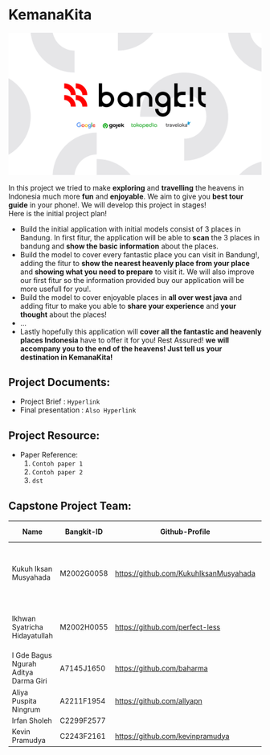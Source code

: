 # KemanaKita

<p align="center">
  <img src="https://github.com/perfect-less/KemanaKita/blob/main/bangkit_banner.png">
</p>

In this project we tried to make **exploring** and **travelling** the heavens in Indonesia much more **fun** and **enjoyable**. We aim to give you **best tour guide** in your phone!. We will develop this project in stages!  
Here is the initial project plan!  
- Build the initial application with initial models consist of 3 places in Bandung. In first fitur, the application will be able to **scan** the 3 places in bandung and **show the basic information** about the places. 
- Build the model to cover every fantastic place you can visit in Bandung!, adding the fitur to **show the nearest heavenly place from your place** and **showing what you need to prepare** to visit it. We will also improve our first fitur so the information provided buy our application will be more usefull for you!.
- Build the model to cover enjoyable places in **all over west java** and adding fitur to make you able to **share your experience** and **your thought** about the places!
- ...
- Lastly hopefully this application will **cover all the fantastic and heavenly places Indonesia** have to offer it for you! Rest Assured! **we will accompany you to the end of the heavens! Just tell us your destination in KemanaKita!**

## Project Documents:
- Project Brief : ```Hyperlink```
- Final presentation : ```Also Hyperlink```

## Project Resource: 
- Paper Reference: 
    1. ```Contoh paper 1```
    2. ```Contoh paper 2```
    3. ```dst```
    

## Capstone Project Team: 
| Name | Bangkit-ID | Github-Profile | Task | Progress On Task |
| ------ | ------ | ------ | ------ | ------ |
| Kukuh Iksan Musyahada  | M2002G0058  | https://github.com/KukuhIksanMusyahada | Collecting Dataset, building the model, improving the model | Done |
| Ikhwan Syatricha Hidayatullah  | M2002H0055  | https://github.com/perfect-less | improving the model, build inference | Done |
| I Gde Bagus Ngurah Aditya Darma Giri | A7145J1650  | https://github.com/baharma |  |  |
| Aliya Puspita Ningrum | A2211F1954 | https://github.com/allyapn |  |  |
| Irfan Sholeh | C2299F2577 |  |  |  |
| Kevin Pramudya  | C2243F2161 | https://github.com/kevinpramudya |  |  |
